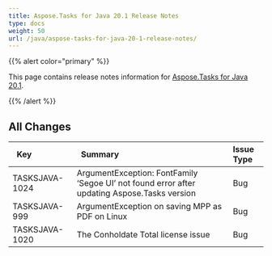 ```yaml
---
title: Aspose.Tasks for Java 20.1 Release Notes
type: docs
weight: 50
url: /java/aspose-tasks-for-java-20-1-release-notes/
---
```


{{% alert color="primary" %}} 

This page contains release notes information for [Aspose.Tasks for Java 20.1](https://downloads.aspose.com/tasks/java/new-releases/aspose.tasks-for-java-20.1/).

{{% /alert %}} 


## **All Changes**

|` `**Key** |` `**Summary** |**Issue Type**|
| :- | :- | :- |
|TASKSJAVA-1024|ArgumentException: FontFamily ‘Segoe UI’ not found error after updating Aspose.Tasks version|Bug|
|TASKSJAVA-999|ArgumentException on saving MPP as PDF on Linux|Bug|
|TASKSJAVA-1020|The Conholdate Total license issue|Bug|

